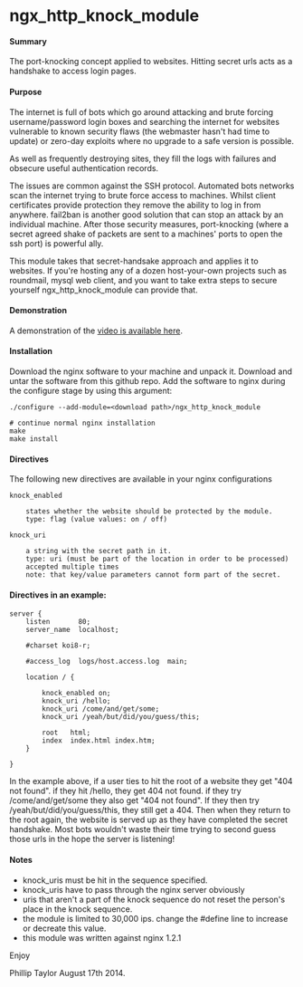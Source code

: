 
ngx_http_knock_module
=====================

#### Summary

The port-knocking concept applied to websites. Hitting secret urls acts as a handshake to access login pages.

#### Purpose

The internet is full of bots which go around attacking and brute forcing username/password login boxes and
searching the internet for websites vulnerable to known security flaws (the webmaster hasn't had time to
update) or zero-day exploits where no upgrade to a safe version is possible.

As well as frequently destroying sites, they fill the logs with failures and obsecure useful authentication
records.

The issues are common against the SSH protocol. Automated bots networks scan the internet trying to brute force
access to machines.	Whilst client certificates provide protection they remove the ability to log in from anywhere.
fail2ban is another good solution that can stop an attack by an individual machine. After those security measures,
port-knocking (where a secret agreed shake of packets are sent to a machines' ports to open the ssh port) is powerful
ally.

This module takes that secret-handsake approach and applies it to websites. If you're hosting any of a dozen
host-your-own projects such as roundmail, mysql web client, and you want to take extra steps to secure yourself
ngx_http_knock_module can provide that.

#### Demonstration

A demonstration of the [video is available here](https://www.youtube.com/watch?v=85Im_LfV2jQ).

#### Installation

Download the nginx software to your machine and unpack it. Download and untar the software from this github repo.
Add the software to nginx during the configure stage by using this argument:

	./configure --add-module=<download path>/ngx_http_knock_module

	# continue normal nginx installation
	make
	make install

#### Directives

The following new directives are available in your nginx configurations

	knock_enabled
		
		states whether the website should be protected by the module.
		type: flag (value values: on / off)
	
	knock_uri

		a string with the secret path in it.
		type: uri (must be part of the location in order to be processed)
		accepted multiple times
		note: that key/value parameters cannot form part of the secret.

#### Directives in an example:

    server {
        listen       80;
        server_name  localhost;

        #charset koi8-r;

        #access_log  logs/host.access.log  main;

        location / {

            knock_enabled on;
            knock_uri /hello;
            knock_uri /come/and/get/some;
            knock_uri /yeah/but/did/you/guess/this;

            root   html;
            index  index.html index.htm;
        }

    }

In the example above, if a user ties to hit the root of a website they get "404 not found". if they hit
/hello, they get 404 not found. if they try /come/and/get/some they also get "404 not found". If they
then try /yeah/but/did/you/guess/this, they still get a 404. Then when they return to the root again,
the website is served up as they have completed the secret handshake. Most bots wouldn't waste their
time trying to second guess those urls in the hope the server is listening!

#### Notes

* knock_uris must be hit in the sequence specified.
* knock_uris have to pass through the nginx server obviously
* uris that aren't a part of the knock sequence do not reset the person's place in the knock sequence.
* the module is limited to 30,000 ips. change the #define line to increase or decreate this value.
* this module was written against nginx 1.2.1

Enjoy

Phillip Taylor
August 17th 2014.
